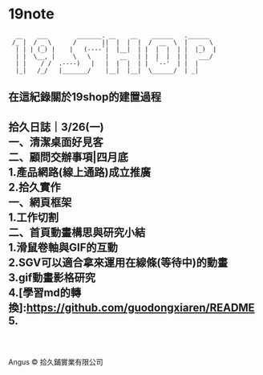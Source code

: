 # 19note
```
  __    ___        _______. __    __    ______   .______     
 /_ |  / _ \      /       ||  |  |  |  /  __  \  |   _  \    
  | | | (_) |    |   (----`|  |__|  | |  |  |  | |  |_)  |   
  | |  \__, |     \   \    |   __   | |  |  |  | |   ___/    
  | |    / /  .----)   |   |  |  |  | |  `--'  | |  |        
  |_|   /_/   |_______/    |__|  |__|  \______/  | _|       
```
 在這紀錄關於19shop的建置過程                                 
--------------------------------------   
拾久日誌｜3/26(一)   
    一、清潔桌面好見客   
    二、顧問交辦事項|四月底   
        1.產品網路(線上通路)成立推廣   
        2.拾久實作   
    一、網頁框架   
        1.工作切割   
    二、首頁動畫構思與研究小結   
        1.滑鼠卷軸與GIF的互動   
        2.SGV可以適合拿來運用在線條(等待中)的動畫   
        3.gif動畫影格研究   
        4.[學習md的轉換]:https://github.com/guodongxiaren/README   
        5.
--------------------------------------   
```
    
                                                          
```





Angus &copy; 拾久鋪實業有限公司 
